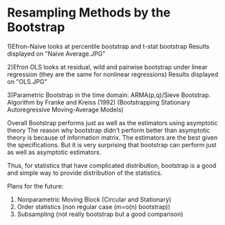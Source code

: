 # Resampling Methods by the Bootstrap 

1)Efron-Naive looks at percentile bootstrap and t-stat bootstrap 
  Results displayed on "Naive Average.JPG"
  
2)Efron OLS looks at residual, wild and pairwise bootstrap under linear regression (they are the same for nonlinear regressions)
  Results displayed on "OLS.JPG"

3)Parametric Bootstrap in the time domain: ARMA(p,q)/Sieve Bootstrap. Algorithm by Franke and Kreiss (1992) (Bootstrapping Stationary Autoregressive Moving-Average Models)

Overall Bootstrap performs just as well as the estimators using asymptotic theory 
The reason why bootstrap didn't perform better than asymptotic theory is because of information matrix. The estimators are the best given the specifications. But it is very surprising that bootstrap can perform just as well as asymptotic estimators. 

Thus, for statistics that have complicated distribution, bootstrap is a good and simple way to provide distribution of the statistics. 

Plans for the future: 
  1) Nonparametric Moving Block (Circular and Stationary) 
  2) Order statistics (non regular case (m=o(n) bootstrap))
  3) Subsampling (not really bootstrap but a good comparison) 
